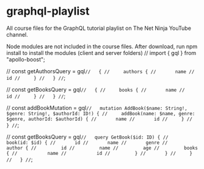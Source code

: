 # graphql-playlist

All course files for the GraphQL tutorial playlist on The Net Ninja YouTube channel.

Node modules are not included in the course files. After download, run npm install to install the modules (client and server folders)
// import { gql } from "apollo-boost";

// const getAuthorsQuery = gql`//   {
//     authors {
//       name
//       id
//     }
//   }
//`;

// const getBooksQuery = gql`//   {
//     books {
//       name
//       id
//     }
//   }
//`;

// const addBookMutation = gql`//   mutation AddBook($name: String!, $genre: String!, $authorId: ID!) {
//     addBook(name: $name, genre: $genre, authorId: $authorId) {
//       name
//       id
//     }
//   }
//`;

// const getBooksQuery = gql`//   query GetBook($id: ID) {
//     book(id: $id) {
//       id
//       name
//       genre
//       author {
//         id
//         name
//         age
//         books {
//           name
//           id
//         }
//       }
//     }
//   }
//`;
